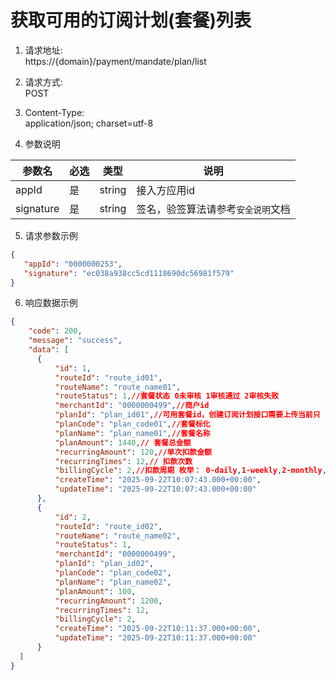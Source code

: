 # 获取可用的订阅计划(套餐)列表

1. 请求地址:</br>
   https://{domain}/payment/mandate/plan/list


2. 请求方式:</br>
   POST


3. Content-Type:</br>
   application/json; charset=utf-8


4. 参数说明</br>

|参数名|必选|类型| 说明                     |
|--|--|--|------------------------|
|appId|是|string| 接入方应用id                |
|signature|是|string| 签名，验签算法请参考```安全说明```文档 ||


5. 请求参数示例

```json
{
   "appId": "0000000253",
   "signature": "ec038a938cc5cd1118690dc56981f579"
}
```


6. 响应数据示例
``` json
{
	"code": 200,
	"message": "success",
	"data": [
      {
          "id": 1,
          "routeId": "route_id01",
          "routeName": "route_name01",
          "routeStatus": 1,//套餐状态 0未审核 1审核通过 2审核失败
          "merchantId": "0000000499",//商户id
          "planId": "plan_id01",//可用套餐id，创建订阅计划接口需要上传当前只
          "planCode": "plan_code01",//套餐标化
          "planName": "plan_name01",//套餐名称
          "planAmount": 1440,// 套餐总金额
          "recurringAmount": 120,//单次扣款金额
          "recurringTimes": 12,// 扣款次数
          "billingCycle": 2,//扣款周期 枚举： 0-daily,1-weekly,2-monthly,3-yearly
          "createTime": "2025-09-22T10:07:43.000+00:00",
          "updateTime": "2025-09-22T10:07:43.000+00:00"
      },
      {
          "id": 2,
          "routeId": "route_id02",
          "routeName": "route_name02",
          "routeStatus": 1,
          "merchantId": "0000000499",
          "planId": "plan_id02",
          "planCode": "plan_code02",
          "planName": "plan_name02",
          "planAmount": 100,
          "recurringAmount": 1200,
          "recurringTimes": 12,
          "billingCycle": 2,
          "createTime": "2025-09-22T10:11:37.000+00:00",
          "updateTime": "2025-09-22T10:11:37.000+00:00"
      }
  ]
}
```
